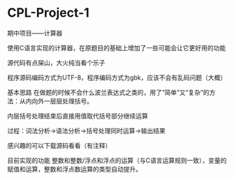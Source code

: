 # CPL-Project-1
期中项目——计算器

使用C语言实现的计算器，在原题目的基础上增加了一些可能会让它更好用的功能

源代码有点屎山，大火纯当看个乐子

程序源码编码方式为UTF-8，程序编码方式为gbk，应该不会有乱码问题（大概）


基本思路
在做题的时候不会什么波兰表达式之类的，用了“简单”又“复杂”的方法：从内向外一层层处理括号。

内层括号处理结束后直接用值取代括号部分继续运算

过程：词法分析->语法分析->括号处理同时运算->输出结果

感兴趣的可以下载源码看看（有注释）


目前实现的功能
整数和整数/浮点和浮点的运算（与C语言运算规则一致），变量的赋值和运算，整数和浮点数运算的类型自动提升。
